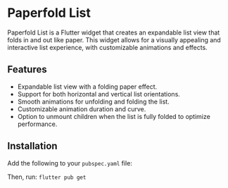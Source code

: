 # Paperfold List

Paperfold List is a Flutter widget that creates an expandable list view that folds in and out like paper. This widget allows for a visually appealing and interactive list experience, with customizable animations and effects.

## Features

- Expandable list view with a folding paper effect.
- Support for both horizontal and vertical list orientations.
- Smooth animations for unfolding and folding the list.
- Customizable animation duration and curve.
- Option to unmount children when the list is fully folded to optimize performance.

## Installation

Add the following to your `pubspec.yaml` file:

Then, run: `flutter pub get`
